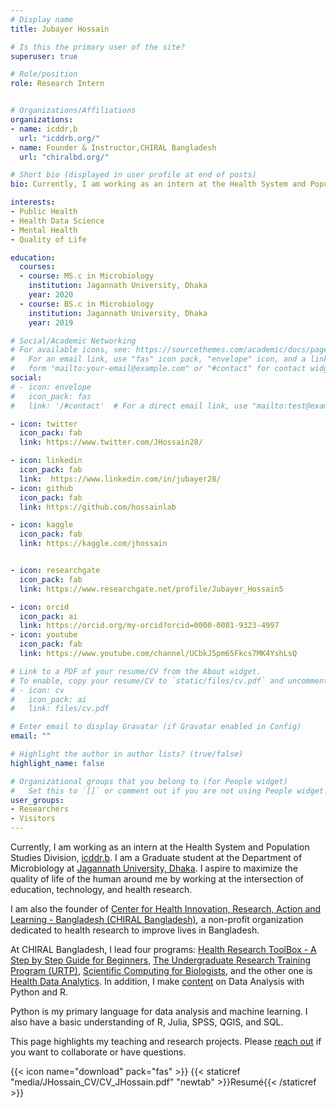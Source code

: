```yaml
---
# Display name
title: Jubayer Hossain

# Is this the primary user of the site?
superuser: true

# Role/position
role: Research Intern


# Organizations/Affiliations
organizations:
- name: icddr,b
  url: "icddrb.org/"
- name: Founder & Instructor,CHIRAL Bangladesh
  url: "chiralbd.org/"

# Short bio (displayed in user profile at end of posts)
bio: Currently, I am working as an intern at the Health System and Population Studies Division, icddr,b. I am the founder of CHIRAL Bangladesh, a non-profit organization dedicated to health research to improve lives in Bangladesh. I graduated from the Department of Microbiology at Jagannath University Dhaka.

interests:
- Public Health
- Health Data Science 
- Mental Health 
- Quality of Life

education:
  courses:
  - course: MS.c in Microbiology
    institution: Jagannath University, Dhaka
    year: 2020
  - course: BS.c in Microbiology
    institution: Jagannath University, Dhaka
    year: 2019

# Social/Academic Networking
# For available icons, see: https://sourcethemes.com/academic/docs/page-builder/#icons
#   For an email link, use "fas" icon pack, "envelope" icon, and a link in the
#   form "mailto:your-email@example.com" or "#contact" for contact widget.
social:
# - icon: envelope
#   icon_pack: fas
#   link: '/#contact'  # For a direct email link, use "mailto:test@example.org".

- icon: twitter
  icon_pack: fab
  link: https://www.twitter.com/JHossain28/

- icon: linkedin
  icon_pack: fab
  link:  https://www.linkedin.com/in/jubayer28/
- icon: github
  icon_pack: fab
  link: https://github.com/hossainlab

- icon: kaggle
  icon_pack: fab
  link: https://kaggle.com/jhossain


- icon: researchgate
  icon_pack: fab
  link: https://www.researchgate.net/profile/Jubayer_Hossain5

- icon: orcid
  icon_pack: ai
  link: https://orcid.org/my-orcid?orcid=0000-0001-9323-4997
- icon: youtube
  icon_pack: fab
  link: https://www.youtube.com/channel/UCbkJ5pm65Fkcs7MK4YshLsQ

# Link to a PDF of your resume/CV from the About widget.
# To enable, copy your resume/CV to `static/files/cv.pdf` and uncomment the lines below.
# - icon: cv
#   icon_pack: ai
#   link: files/cv.pdf

# Enter email to display Gravatar (if Gravatar enabled in Config)
email: ""

# Highlight the author in author lists? (true/false)
highlight_name: false

# Organizational groups that you belong to (for People widget)
#   Set this to `[]` or comment out if you are not using People widget.
user_groups:
- Researchers
- Visitors
---
```

Currently, I am working as an intern at the Health System and Population Studies Division, [icddr,b](https://www.icddrb.org/). I am a Graduate student at the Department of Microbiology at [Jagannath University, Dhaka](https://jnu.ac.bd/dept/portal/web/microbiology). I aspire to maximize the quality of life of the human around me by working at the intersection of education, technology, and health research.

I am also the founder of [Center for Health Innovation, Research, Action and Learning - Bangladesh (CHIRAL Bangladesh)](https://chiralbd.netlify.app/), a non-profit organization dedicated to health research to improve lives in Bangladesh.

At CHIRAL Bangladesh, I lead four programs: [Health Research ToolBox - A Step by Step Guide for Beginners](https://hrt.chiralbd.org/), [The Undergraduate Research Training Program (URTP)](https://urtp.chiralbd.org/), [Scientific Computing for Biologists](https://chiralbd.netlify.app/teaching/programs/), and the other one is [Health Data Analytics](https://chiralbd.netlify.app/teaching/programs/). In addition, I make [content](https://www.youtube.com/channel/UCbkJ5pm65Fkcs7MK4YshLsQ) on Data Analysis with Python and R.

Python is my primary language for data analysis and machine learning. I also have a basic understanding of R, Julia, SPSS, QGIS, and SQL.

This page highlights my teaching and research projects. Please [reach out](https://allmylinks.com/jhossain28) if you want to collaborate or have questions.

{{< icon name="download" pack="fas" >}}  {{< staticref "media/JHossain_CV/CV_JHossain.pdf" "newtab" >}}Resumé{{< /staticref >}}

